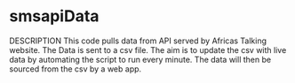 # smsapiData
DESCRIPTION
This code pulls data from API served by Africas Talking website. The Data is sent to a csv file. The aim is to update the csv with live data by automating the script to run every minute. The data will then be sourced from the csv by a web app.
